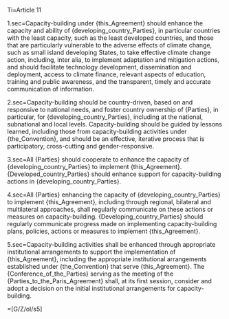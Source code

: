 
Ti=Article 11

1.sec=Capacity-building under {this_Agreement} should enhance the capacity and ability of {developing_country_Parties}, in particular countries with the least capacity, such as the least developed countries, and those that are particularly vulnerable to the adverse effects of climate change, such as small island developing States, to take  effective climate change action, including, inter alia, to implement adaptation and mitigation actions, and should facilitate technology development, dissemination and deployment, access to climate finance, relevant aspects of education, training and public awareness, and the transparent, timely and accurate communication of information.

2.sec=Capacity-building should be country-driven, based on and responsive to national needs, and foster country ownership of {Parties}, in particular, for {developing_country_Parties}, including at the national, subnational and local levels. Capacity-building should be guided by lessons learned, including those from capacity-building activities under {the_Convention}, and should be an effective, iterative process that is participatory, cross-cutting and gender-responsive.

3.sec=All {Parties} should cooperate to enhance the capacity of {developing_country_Parties} to implement {this_Agreement}. {Developed_country_Parties} should enhance support for capacity-building actions in {developing_country_Parties}.

4.sec=All {Parties} enhancing the capacity of {developing_country_Parties} to implement {this_Agreement}, including through regional, bilateral and multilateral approaches, shall regularly communicate on these actions or measures on capacity-building. {Developing_country_Parties} should regularly communicate progress made on implementing capacity-building plans, policies, actions or measures to implement {this_Agreement}.

5.sec=Capacity-building activities shall be enhanced through appropriate institutional arrangements to support the implementation of {this_Agreement}, including the appropriate institutional arrangements established under {the_Convention} that serve {this_Agreement}. The {Conference_of_the_Parties} serving as the meeting of the {Parties_to_the_Paris_Agreement} shall, at its first session, consider and adopt a decision on the initial institutional arrangements for capacity-building.

=[G/Z/ol/s5]

